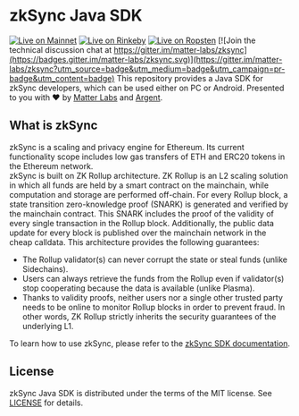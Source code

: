 # zkSync Java SDK
[![Live on Mainnet](https://img.shields.io/badge/wallet-Live%20on%20Mainnet-blue)](https://wallet.zksync.io)
[![Live on Rinkeby](https://img.shields.io/badge/wallet-Live%20on%20Rinkeby-blue)](https://rinkeby.zksync.io)
[![Live on Ropsten](https://img.shields.io/badge/wallet-Live%20on%20Ropsten-blue)](https://ropsten.zksync.io)
[![Join the technical discussion chat at https://gitter.im/matter-labs/zksync](https://badges.gitter.im/matter-labs/zksync.svg)](https://gitter.im/matter-labs/zksync?utm_source=badge&utm_medium=badge&utm_campaign=pr-badge&utm_content=badge)
This repository provides a Java SDK for zkSync developers, which can be used either on PC or Android.
Presented to you with ❤️ by [Matter Labs](https://matter-labs.io/) and [Argent](https://www.argent.xyz/).

## What is zkSync

zkSync is a scaling and privacy engine for Ethereum. Its current functionality scope includes low gas transfers of ETH
and ERC20 tokens in the Ethereum network.  
zkSync is built on ZK Rollup architecture. ZK Rollup is an L2 scaling solution in which all funds are held by a smart
contract on the mainchain, while computation and storage are performed off-chain. For every Rollup block, a state
transition zero-knowledge proof (SNARK) is generated and verified by the mainchain contract. This SNARK includes the
proof of the validity of every single transaction in the Rollup block.
Additionally, the public data update for every block is published over the mainchain network in the cheap calldata.
This architecture provides the following guarantees:

- The Rollup validator(s) can never corrupt the state or steal funds (unlike Sidechains).  
- Users can always retrieve the funds from the Rollup even if validator(s) stop cooperating because the data is available (unlike Plasma).
- Thanks to validity proofs, neither users nor a single other trusted party needs to be online to monitor Rollup blocks in order to prevent fraud.
In other words, ZK Rollup strictly inherits the security guarantees of the underlying L1.

To learn how to use zkSync, please refer to the [zkSync SDK documentation](https://www.zksync.io/).

## License

zkSync Java SDK is distributed under the terms of the MIT license.
See  [LICENSE](LICENSE) for details.
